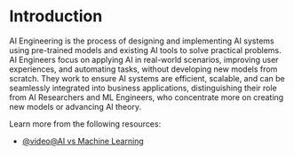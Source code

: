# Introduction

AI Engineering is the process of designing and implementing AI systems using pre-trained models and existing AI tools to solve practical problems. AI Engineers focus on applying AI in real-world scenarios, improving user experiences, and automating tasks, without developing new models from scratch. They work to ensure AI systems are efficient, scalable, and can be seamlessly integrated into business applications, distinguishing their role from AI Researchers and ML Engineers, who concentrate more on creating new models or advancing AI theory.

Learn more from the following resources:

- [@video@AI vs Machine Learning](https://www.youtube.com/watch?v=4RixMPF4xis)
